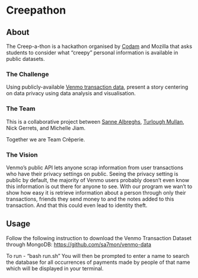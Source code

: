 # Creepathon
## About
The Creep-a-thon is a hackathon organised by [Codam](https://www.codam.nl/en/) and Mozilla that asks students to consider what “creepy” personal information is available in public datasets.
### The Challenge
Using publicly-available [Venmo transaction data](https://github.com/sa7mon/venmo-data), present a story centering on data privacy using data analysis and visualisation.
### The Team
This is a collaborative project between [Sanne Albreghs](https://github.com/salbregh), [Turlough Mullan](https://github.com/tstelfox), Nick Gerrets, and Michelle Jiam.

Together we are Team Crêperie.
### The Vision
Venmo’s public API lets anyone scrap information from user transactions who have their privacy settings on public. Seeing the privacy setting is public by default, the majority of Venmo users probably doesn’t even know this information is out there for anyone to see. With our program we wan’t to show how easy it is retrieve information about a person through only their transactions, friends they send money to and the notes added to this transaction. And that this could even lead to identity theft.



## Usage
Follow the following instruction to download the Venmo Transaction Dataset through MongoDB: https://github.com/sa7mon/venmo-data

To run - “bash run.sh”
You will then be prompted to enter a name to search the database for all occurrences of payments made by people of that name which will be displayed in your terminal.

